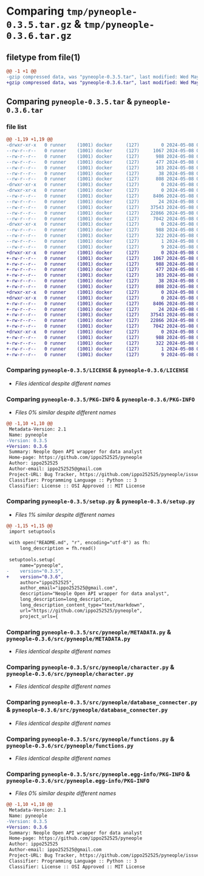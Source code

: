# Comparing `tmp/pyneople-0.3.5.tar.gz` & `tmp/pyneople-0.3.6.tar.gz`

## filetype from file(1)

```diff
@@ -1 +1 @@
-gzip compressed data, was "pyneople-0.3.5.tar", last modified: Wed May  8 08:54:44 2024, max compression
+gzip compressed data, was "pyneople-0.3.6.tar", last modified: Wed May  8 08:56:52 2024, max compression
```

## Comparing `pyneople-0.3.5.tar` & `pyneople-0.3.6.tar`

### file list

```diff
@@ -1,19 +1,19 @@
-drwxr-xr-x   0 runner    (1001) docker     (127)        0 2024-05-08 08:54:44.907388 pyneople-0.3.5/
--rw-r--r--   0 runner    (1001) docker     (127)     1067 2024-05-08 08:54:28.000000 pyneople-0.3.5/LICENSE
--rw-r--r--   0 runner    (1001) docker     (127)      988 2024-05-08 08:54:44.907388 pyneople-0.3.5/PKG-INFO
--rw-r--r--   0 runner    (1001) docker     (127)      477 2024-05-08 08:54:28.000000 pyneople-0.3.5/README.md
--rw-r--r--   0 runner    (1001) docker     (127)      103 2024-05-08 08:54:28.000000 pyneople-0.3.5/pyproject.toml
--rw-r--r--   0 runner    (1001) docker     (127)       38 2024-05-08 08:54:44.907388 pyneople-0.3.5/setup.cfg
--rw-r--r--   0 runner    (1001) docker     (127)      808 2024-05-08 08:54:28.000000 pyneople-0.3.5/setup.py
-drwxr-xr-x   0 runner    (1001) docker     (127)        0 2024-05-08 08:54:44.907388 pyneople-0.3.5/src/
-drwxr-xr-x   0 runner    (1001) docker     (127)        0 2024-05-08 08:54:44.907388 pyneople-0.3.5/src/pyneople/
--rw-r--r--   0 runner    (1001) docker     (127)     8406 2024-05-08 08:54:28.000000 pyneople-0.3.5/src/pyneople/METADATA.py
--rw-r--r--   0 runner    (1001) docker     (127)       24 2024-05-08 08:54:28.000000 pyneople-0.3.5/src/pyneople/__init__.py
--rw-r--r--   0 runner    (1001) docker     (127)    37543 2024-05-08 08:54:28.000000 pyneople-0.3.5/src/pyneople/character.py
--rw-r--r--   0 runner    (1001) docker     (127)    22866 2024-05-08 08:54:28.000000 pyneople-0.3.5/src/pyneople/database_connecter.py
--rw-r--r--   0 runner    (1001) docker     (127)     7042 2024-05-08 08:54:28.000000 pyneople-0.3.5/src/pyneople/functions.py
-drwxr-xr-x   0 runner    (1001) docker     (127)        0 2024-05-08 08:54:44.907388 pyneople-0.3.5/src/pyneople.egg-info/
--rw-r--r--   0 runner    (1001) docker     (127)      988 2024-05-08 08:54:44.000000 pyneople-0.3.5/src/pyneople.egg-info/PKG-INFO
--rw-r--r--   0 runner    (1001) docker     (127)      322 2024-05-08 08:54:44.000000 pyneople-0.3.5/src/pyneople.egg-info/SOURCES.txt
--rw-r--r--   0 runner    (1001) docker     (127)        1 2024-05-08 08:54:44.000000 pyneople-0.3.5/src/pyneople.egg-info/dependency_links.txt
--rw-r--r--   0 runner    (1001) docker     (127)        9 2024-05-08 08:54:44.000000 pyneople-0.3.5/src/pyneople.egg-info/top_level.txt
+drwxr-xr-x   0 runner    (1001) docker     (127)        0 2024-05-08 08:56:52.590759 pyneople-0.3.6/
+-rw-r--r--   0 runner    (1001) docker     (127)     1067 2024-05-08 08:56:41.000000 pyneople-0.3.6/LICENSE
+-rw-r--r--   0 runner    (1001) docker     (127)      988 2024-05-08 08:56:52.590759 pyneople-0.3.6/PKG-INFO
+-rw-r--r--   0 runner    (1001) docker     (127)      477 2024-05-08 08:56:41.000000 pyneople-0.3.6/README.md
+-rw-r--r--   0 runner    (1001) docker     (127)      103 2024-05-08 08:56:41.000000 pyneople-0.3.6/pyproject.toml
+-rw-r--r--   0 runner    (1001) docker     (127)       38 2024-05-08 08:56:52.590759 pyneople-0.3.6/setup.cfg
+-rw-r--r--   0 runner    (1001) docker     (127)      808 2024-05-08 08:56:41.000000 pyneople-0.3.6/setup.py
+drwxr-xr-x   0 runner    (1001) docker     (127)        0 2024-05-08 08:56:52.586759 pyneople-0.3.6/src/
+drwxr-xr-x   0 runner    (1001) docker     (127)        0 2024-05-08 08:56:52.586759 pyneople-0.3.6/src/pyneople/
+-rw-r--r--   0 runner    (1001) docker     (127)     8406 2024-05-08 08:56:41.000000 pyneople-0.3.6/src/pyneople/METADATA.py
+-rw-r--r--   0 runner    (1001) docker     (127)       24 2024-05-08 08:56:41.000000 pyneople-0.3.6/src/pyneople/__init__.py
+-rw-r--r--   0 runner    (1001) docker     (127)    37543 2024-05-08 08:56:41.000000 pyneople-0.3.6/src/pyneople/character.py
+-rw-r--r--   0 runner    (1001) docker     (127)    22866 2024-05-08 08:56:41.000000 pyneople-0.3.6/src/pyneople/database_connecter.py
+-rw-r--r--   0 runner    (1001) docker     (127)     7042 2024-05-08 08:56:41.000000 pyneople-0.3.6/src/pyneople/functions.py
+drwxr-xr-x   0 runner    (1001) docker     (127)        0 2024-05-08 08:56:52.590759 pyneople-0.3.6/src/pyneople.egg-info/
+-rw-r--r--   0 runner    (1001) docker     (127)      988 2024-05-08 08:56:52.000000 pyneople-0.3.6/src/pyneople.egg-info/PKG-INFO
+-rw-r--r--   0 runner    (1001) docker     (127)      322 2024-05-08 08:56:52.000000 pyneople-0.3.6/src/pyneople.egg-info/SOURCES.txt
+-rw-r--r--   0 runner    (1001) docker     (127)        1 2024-05-08 08:56:52.000000 pyneople-0.3.6/src/pyneople.egg-info/dependency_links.txt
+-rw-r--r--   0 runner    (1001) docker     (127)        9 2024-05-08 08:56:52.000000 pyneople-0.3.6/src/pyneople.egg-info/top_level.txt
```

### Comparing `pyneople-0.3.5/LICENSE` & `pyneople-0.3.6/LICENSE`

 * *Files identical despite different names*

### Comparing `pyneople-0.3.5/PKG-INFO` & `pyneople-0.3.6/PKG-INFO`

 * *Files 0% similar despite different names*

```diff
@@ -1,10 +1,10 @@
 Metadata-Version: 2.1
 Name: pyneople
-Version: 0.3.5
+Version: 0.3.6
 Summary: Neople Open API wrapper for data analyst
 Home-page: https://github.com/ippo252525/pyneople
 Author: ippo252525
 Author-email: ippo252525@gmail.com
 Project-URL: Bug Tracker, https://github.com/ippo252525/pyneople/issues
 Classifier: Programming Language :: Python :: 3
 Classifier: License :: OSI Approved :: MIT License
```

### Comparing `pyneople-0.3.5/setup.py` & `pyneople-0.3.6/setup.py`

 * *Files 1% similar despite different names*

```diff
@@ -1,15 +1,15 @@
 import setuptools
 
 with open("README.md", "r", encoding="utf-8") as fh:
     long_description = fh.read()
 
 setuptools.setup(
     name="pyneople",
-    version="0.3.5",
+    version="0.3.6",
     author="ippo252525",
     author_email="ippo252525@gmail.com",
     description="Neople Open API wrapper for data analyst",
     long_description=long_description,
     long_description_content_type="text/markdown",
     url="https://github.com/ippo252525/pyneople",
     project_urls={
```

### Comparing `pyneople-0.3.5/src/pyneople/METADATA.py` & `pyneople-0.3.6/src/pyneople/METADATA.py`

 * *Files identical despite different names*

### Comparing `pyneople-0.3.5/src/pyneople/character.py` & `pyneople-0.3.6/src/pyneople/character.py`

 * *Files identical despite different names*

### Comparing `pyneople-0.3.5/src/pyneople/database_connecter.py` & `pyneople-0.3.6/src/pyneople/database_connecter.py`

 * *Files identical despite different names*

### Comparing `pyneople-0.3.5/src/pyneople/functions.py` & `pyneople-0.3.6/src/pyneople/functions.py`

 * *Files identical despite different names*

### Comparing `pyneople-0.3.5/src/pyneople.egg-info/PKG-INFO` & `pyneople-0.3.6/src/pyneople.egg-info/PKG-INFO`

 * *Files 0% similar despite different names*

```diff
@@ -1,10 +1,10 @@
 Metadata-Version: 2.1
 Name: pyneople
-Version: 0.3.5
+Version: 0.3.6
 Summary: Neople Open API wrapper for data analyst
 Home-page: https://github.com/ippo252525/pyneople
 Author: ippo252525
 Author-email: ippo252525@gmail.com
 Project-URL: Bug Tracker, https://github.com/ippo252525/pyneople/issues
 Classifier: Programming Language :: Python :: 3
 Classifier: License :: OSI Approved :: MIT License
```

